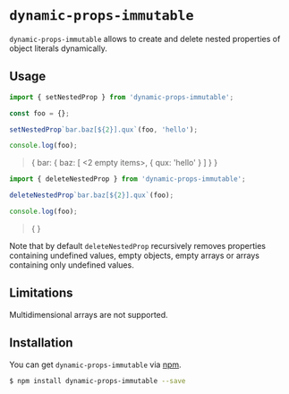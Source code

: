 # `dynamic-props-immutable`

`dynamic-props-immutable` allows to create and delete nested properties of object literals dynamically.

## Usage

```javascript
import { setNestedProp } from 'dynamic-props-immutable';

const foo = {};

setNestedProp`bar.baz[${2}].qux`(foo, 'hello');

console.log(foo);
```

> { bar: { baz: [ <2 empty items>, { qux: 'hello' } ] } }

```javascript
import { deleteNestedProp } from 'dynamic-props-immutable';

deleteNestedProp`bar.baz[${2}].qux`(foo);

console.log(foo);
```

> { }

Note that by default `deleteNestedProp` recursively removes properties containing undefined values, empty objects, empty arrays or arrays containing only undefined values.

## Limitations

Multidimensional arrays are not supported.

## Installation

You can get `dynamic-props-immutable` via [npm](http://npmjs.com).

```bash
$ npm install dynamic-props-immutable --save
```
